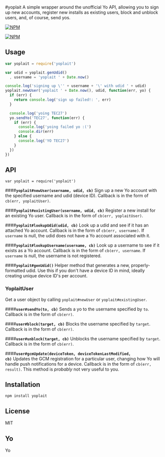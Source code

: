 #yoplait
A simple wrapper around the unofficial Yo API, allowing you to sign up new accounts, register new
installs as existing users, block and unblock users, and, of course, send yos.

[![NPM](https://img.shields.io/npm/v/yoplait.svg?style=flat)](https://www.npmjs.org/package/yoplait)

[![NPM](https://nodei.co/npm/yoplait.png)](https://www.npmjs.org/package/yoplait)

## Usage
```javascript
var yoplait = require('yoplait')

var udid = yoplait.genUdid()
  , username = 'yoplait ' + Date.now()

console.log('signing up \'' + username + '\' with udid ' + udid)
yoplait.newUser('yoplait ' + Date.now(), udid, function(err, yo) {
  if (err) {
    return console.log('sign up failed!: ', err)
  }

  console.log('yoing TEC27')
  yo.sendYo('TEC27', function(err) {
    if (err) {
      console.log('yoing failed yo :(')
      console.dir(err)
    } else {
      console.log('YO TEC27')
    }
  })
})
```

## API
`var yoplait = require('yoplait')`

####<b><code>yoplait#newUser(username, udid, cb)</code></b>
Sign up a new Yo account with the specified username and udid (device ID). Callback is in the form
of `cb(err, yoplaitUser)`.

####<b><code>yoplait#existingUser(username, udid, cb)</code></b>
Register a new install for an existing Yo user. Callback is in the form of `cb(err, yoplaitUser)`.

####<b><code>yoplait#lookupUdid(udid, cb)</code></b>
Look up a udid and see if it has an attached Yo account. Callback is in the form of
`cb(err, username)`. If `username` is null, the udid does not have a Yo account associated with it.

####<b><code>yoplait#lookupUsername(username, cb)</code></b>
Look up a username to see if it exists as a Yo account. Callback is in the form of
`cb(err, username`. If `username` is null, the username is not registered.

####<b><code>yoplait#genUdid()</code></b>
Helper method that generates a new, properly-formatted udid. Use this if you don't have a device ID
in mind, ideally creating unique device ID's per account.

### YoplaitUser
Get a user object by calling `yoplait#newUser` or `yoplait#existingUser`.

####<b><code>user#sendYo(to, cb)</b></code>
Sends a yo to the username specified by `to`. Callback is in the form of `cb(err)`.

####<b><code>user#block(target, cb)</b></code>
Blocks the username specified by `target`. Callback is in the form of `cb(err)`.

####<b><code>user#unblock(target, cb)</b></code>
Unblocks the username specified by `target`. Callback is in the form of `cb(err)`.

####<b><code>user#gcmUpdate(deviceToken, deviceTokenLastModified, cb)</b></code>
Updates the GCM registration for a particular user, changing how Yo will handle push notifications
for a device. Callback is in the form of `cb(err, result)`. This method is *probably* not very
useful to you.


## Installation
`npm install yoplait`

## License
MIT

## Yo
Yo

